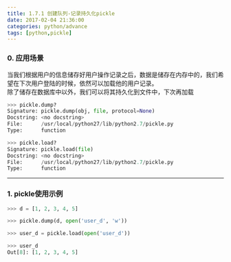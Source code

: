 ```yaml
---
title: 1.7.1 创建队列-记录持久化pickle
date: 2017-02-04 21:36:00
categories: python/advance
tags: [python,pickle]
---
```


### 0. 应用场景
当我们根据用户的信息储存好用户操作记录之后，数据是储存在内存中的，我们希望在下次用户登陆的时候，依然可以加载他的用户记录。  
除了储存在数据库中以外，我们可以将其持久化到文件中，下次再加载
``` python
>>> pickle.dump?
Signature: pickle.dump(obj, file, protocol=None)
Docstring: <no docstring>
File:      /usr/local/python27/lib/python2.7/pickle.py
Type:      function

>>> pickle.load?
Signature: pickle.load(file)
Docstring: <no docstring>
File:      /usr/local/python27/lib/python2.7/pickle.py
Type:      function
```

---

### 1. pickle使用示例
``` python
>>> d = [1, 2, 3, 4, 5]

>>> pickle.dump(d, open('user_d', 'w'))

>>> user_d = pickle.load(open('user_d'))

>>> user_d
Out[8]: [1, 2, 3, 4, 5]
```
